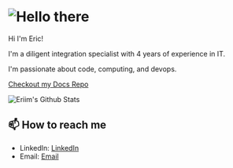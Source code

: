 # ![Hello there](hellothere.gif) 

Hi I'm Eric!

I'm a diligent integration specialist with 4 years of experience in IT.

I'm passionate about code, computing, and devops. 

[Checkout my Docs Repo](https://docs.eriim.dev/)

![Eriim's Github Stats](https://github-readme-stats.vercel.app/api?username=erictossell&show_icons=true&theme=transparent)

## 📫 How to reach me 

- LinkedIn: [LinkedIn](https://linkedin.com/in/eric-tossell)
- Email: [Email](mailto:eric@tossell.ca)

